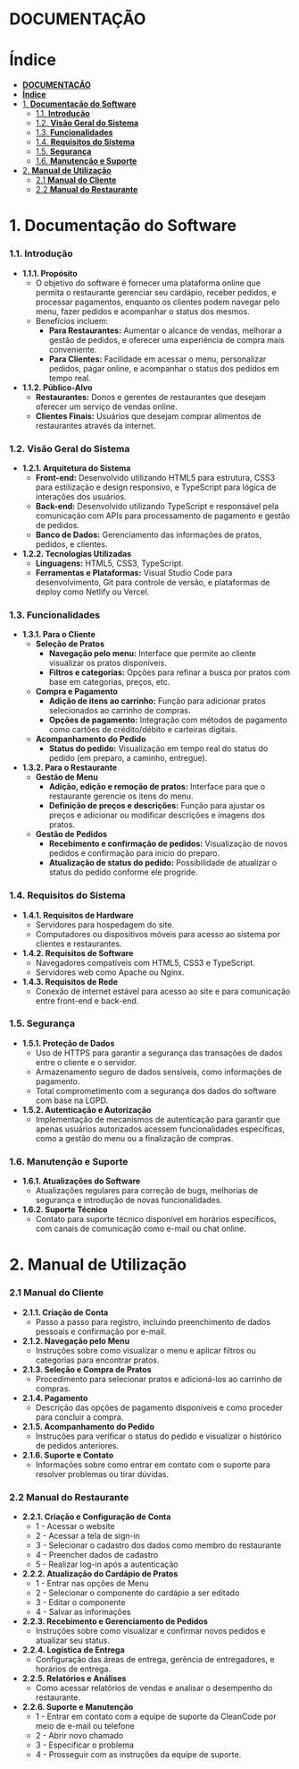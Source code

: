 # DOCUMENTAÇÃO
# Índice

- [**DOCUMENTAÇÃO**](#documentação)
- [**Índice**](#índice)
- [1. **Documentação do Software**](#1-documentação-do-software)
    - [1.1. **Introdução**](#11-introdução)
    - [1.2. **Visão Geral do Sistema**](#12-visão-geral-do-sistema)
    - [1.3. **Funcionalidades**](#13-funcionalidades)
    - [1.4. **Requisitos do Sistema**](#14-requisitos-do-sistema)
    - [1.5. **Segurança**](#15-segurança)
    - [1.6. **Manutenção e Suporte**](#16-manutenção-e-suporte)
- [2. **Manual de Utilização**](#2-manual-de-utilização)
    - [2.1 **Manual do Cliente**](#21-manual-do-cliente)
    - [2.2 **Manual do Restaurante**](#22-manual-do-restaurante)


# 1. Documentação do Software

### 1.1. **Introdução**

- **1.1.1. Propósito**
    - O objetivo do software é fornecer uma plataforma online que permita o restaurante gerenciar seu cardápio, receber pedidos, e processar pagamentos, enquanto os clientes podem navegar pelo menu, fazer pedidos e acompanhar o status dos mesmos.
    - Benefícios incluem:
        - **Para Restaurantes:** Aumentar o alcance de vendas, melhorar a gestão de pedidos, e oferecer uma experiência de compra mais conveniente.
        - **Para Clientes:** Facilidade em acessar o menu, personalizar pedidos, pagar online, e acompanhar o status dos pedidos em tempo real.
- **1.1.2. Público-Alvo**
    - **Restaurantes:** Donos e gerentes de restaurantes que desejam oferecer um serviço de vendas online.
    - **Clientes Finais:** Usuários que desejam comprar alimentos de restaurantes através da internet.

### 1.2. **Visão Geral do Sistema**

- **1.2.1. Arquitetura do Sistema**
    - **Front-end:** Desenvolvido utilizando HTML5 para estrutura, CSS3 para estilização e design responsivo, e TypeScript para lógica de interações dos usuários.
    - **Back-end:** Desenvolvido utilizando TypeScript e responsável pela comunicação com APIs para processamento de pagamento e gestão de pedidos.
    - **Banco de Dados:** Gerenciamento das informações de pratos, pedidos, e clientes.
- **1.2.2. Tecnologias Utilizadas**
    - **Linguagens:** HTML5, CSS3, TypeScript.
    - **Ferramentas e Plataformas:** Visual Studio Code para desenvolvimento, Git para controle de versão, e plataformas de deploy como Netlify ou Vercel.

### 1.3. **Funcionalidades**

- **1.3.1. Para o Cliente**
    - **Seleção de Pratos**
        - **Navegação pelo menu:** Interface que permite ao cliente visualizar os pratos disponíveis.
        - **Filtros e categorias:** Opções para refinar a busca por pratos com base em categorias, preços, etc.
    - **Compra e Pagamento**
        - **Adição de itens ao carrinho:** Função para adicionar pratos selecionados ao carrinho de compras.
        - **Opções de pagamento:** Integração com métodos de pagamento como cartões de crédito/débito e carteiras digitais.
    - **Acompanhamento do Pedido**
        - **Status do pedido:** Visualização em tempo real do status do pedido (em preparo, a caminho, entregue).
- **1.3.2. Para o Restaurante**
    - **Gestão de Menu**
        - **Adição, edição e remoção de pratos:** Interface para que o restaurante gerencie os itens do menu.
        - **Definição de preços e descrições:** Função para ajustar os preços e adicionar ou modificar descrições e imagens dos pratos.
    - **Gestão de Pedidos**
        - **Recebimento e confirmação de pedidos:** Visualização de novos pedidos e confirmação para início do preparo.
        - **Atualização de status do pedido:** Possibilidade de atualizar o status do pedido conforme ele progride.

### 1.4. **Requisitos do Sistema**

- **1.4.1. Requisitos de Hardware**
    - Servidores para hospedagem do site.
    - Computadores ou dispositivos móveis para acesso ao sistema por clientes e restaurantes.
- **1.4.2. Requisitos de Software**
    - Navegadores compatíveis com HTML5, CSS3 e TypeScript.
    - Servidores web como Apache ou Nginx.
- **1.4.3. Requisitos de Rede**
    - Conexão de internet estável para acesso ao site e para comunicação entre front-end e back-end.

### 1.5. **Segurança**

- **1.5.1. Proteção de Dados**
    - Uso de HTTPS para garantir a segurança das transações de dados entre o cliente e o servidor.
    - Armazenamento seguro de dados sensíveis, como informações de pagamento.
    - Total comprometimento com a segurança dos dados do software com base na LGPD.
- **1.5.2. Autenticação e Autorização**
    - Implementação de mecanismos de autenticação para garantir que apenas usuários autorizados acessem funcionalidades específicas, como a gestão do menu ou a finalização de compras.

### 1.6. **Manutenção e Suporte**

- **1.6.1. Atualizações do Software**
    - Atualizações regulares para correção de bugs, melhorias de segurança e introdução de novas funcionalidades.
- **1.6.2. Suporte Técnico**
    - Contato para suporte técnico disponível em horários específicos, com canais de comunicação como e-mail ou chat online.


# 2. **Manual de Utilização**

### 2.1 **Manual do Cliente**

- **2.1.1. Criação de Conta**
    - Passo a passo para registro, incluindo preenchimento de dados pessoais e confirmação por e-mail.
- **2.1.2. Navegação pelo Menu**
    - Instruções sobre como visualizar o menu e aplicar filtros ou categorias para encontrar pratos.
- **2.1.3. Seleção e Compra de Pratos**
    - Procedimento para selecionar pratos e adicioná-los ao carrinho de compras.
- **2.1.4. Pagamento**
    - Descrição das opções de pagamento disponíveis e como proceder para concluir a compra.
- **2.1.5. Acompanhamento do Pedido**
    - Instruções para verificar o status do pedido e visualizar o histórico de pedidos anteriores.
- **2.1.6. Suporte e Contato**
    - Informações sobre como entrar em contato com o suporte para resolver problemas ou tirar dúvidas.

### 2.2 **Manual do Restaurante**

- **2.2.1. Criação e Configuração de Conta**
    - 1 - Acessar o website
    - 2 - Acessar a tela de sign-in
    - 3 - Selecionar o cadastro dos dados como membro do restaurante
    - 4 - Preencher dados de cadastro
    - 5 - Realizar log-in após a autenticação
- **2.2.2. Atualização do Cardápio de Pratos**
    - 1 - Entrar nas opções de Menu
    - 2 - Selecionar o componente do cardápio a ser editado
    - 3 - Editar o componente
    - 4 - Salvar as informações
- **2.2.3. Recebimento e Gerenciamento de Pedidos**
    - Instruções sobre como visualizar e confirmar novos pedidos e atualizar seu status.
- **2.2.4. Logística de Entrega**
    - Configuração das áreas de entrega, gerência de entregadores, e horários de entrega.
- **2.2.5. Relatórios e Análises**
    - Como acessar relatórios de vendas e analisar o desempenho do restaurante.
- **2.2.6. Suporte e Manutenção**
    - 1 - Entrar em contato com a equipe de suporte da CleanCode por meio de e-mail ou telefone
    - 2 - Abrir novo chamado
    - 3 - Especificar o problema
    - 4 - Prosseguir com as instruções da equipe de suporte.
